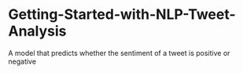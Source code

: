 # Getting-Started-with-NLP-Tweet-Analysis
A model that predicts whether the sentiment of a tweet is positive or negative
